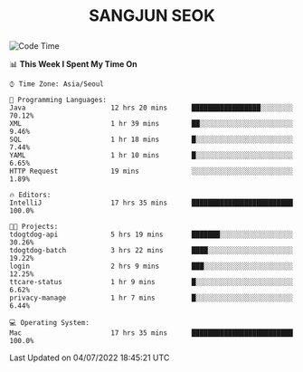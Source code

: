 <h1>
 <p align="center">
   SANGJUN SEOK
 </p>
</h1>

<!--START_SECTION:waka-->
![Code Time](http://img.shields.io/badge/Code%20Time-0%20secs-blue)

📊 **This Week I Spent My Time On** 

```text
⌚︎ Time Zone: Asia/Seoul

💬 Programming Languages: 
Java                     12 hrs 20 mins      █████████████████░░░░░░░░   70.12% 
XML                      1 hr 39 mins        ██░░░░░░░░░░░░░░░░░░░░░░░   9.46% 
SQL                      1 hr 18 mins        █░░░░░░░░░░░░░░░░░░░░░░░░   7.44% 
YAML                     1 hr 10 mins        █░░░░░░░░░░░░░░░░░░░░░░░░   6.65% 
HTTP Request             19 mins             ░░░░░░░░░░░░░░░░░░░░░░░░░   1.89%

🔥 Editors: 
IntelliJ                 17 hrs 35 mins      █████████████████████████   100.0%

🐱‍💻 Projects: 
tdogtdog-api             5 hrs 19 mins       ███████░░░░░░░░░░░░░░░░░░   30.26% 
tdogtdog-batch           3 hrs 22 mins       ████░░░░░░░░░░░░░░░░░░░░░   19.22% 
login                    2 hrs 9 mins        ███░░░░░░░░░░░░░░░░░░░░░░   12.25% 
ttcare-status            1 hr 9 mins         █░░░░░░░░░░░░░░░░░░░░░░░░   6.62% 
privacy-manage           1 hr 7 mins         █░░░░░░░░░░░░░░░░░░░░░░░░   6.44%

💻 Operating System: 
Mac                      17 hrs 35 mins      █████████████████████████   100.0%

```


 Last Updated on 04/07/2022 18:45:21 UTC
<!--END_SECTION:waka-->
